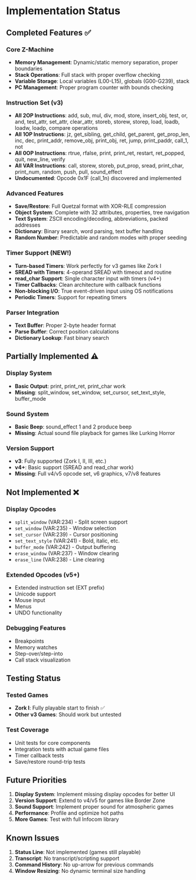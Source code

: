 # Implementation Status

## Completed Features ✅

### Core Z-Machine
- **Memory Management**: Dynamic/static memory separation, proper boundaries
- **Stack Operations**: Full stack with proper overflow checking
- **Variable Storage**: Local variables (L00-L15), globals (G00-G239), stack
- **PC Management**: Proper program counter with bounds checking

### Instruction Set (v3)
- **All 2OP Instructions**: add, sub, mul, div, mod, store, insert_obj, test, or, and, test_attr, set_attr, clear_attr, storeb, storew, storep, load, loadb, loadw, loadp, compare operations
- **All 1OP Instructions**: jz, get_sibling, get_child, get_parent, get_prop_len, inc, dec, print_addr, remove_obj, print_obj, ret, jump, print_paddr, call_1, not
- **All 0OP Instructions**: rtrue, rfalse, print, print_ret, restart, ret_popped, quit, new_line, verify
- **All VAR Instructions**: call, storew, storeb, put_prop, sread, print_char, print_num, random, push, pull, sound_effect
- **Undocumented**: Opcode 0x1F (call_1n) discovered and implemented

### Advanced Features
- **Save/Restore**: Full Quetzal format with XOR-RLE compression
- **Object System**: Complete with 32 attributes, properties, tree navigation
- **Text System**: ZSCII encoding/decoding, abbreviations, packed addresses
- **Dictionary**: Binary search, word parsing, text buffer handling
- **Random Number**: Predictable and random modes with proper seeding

### Timer Support (NEW!)
- **Turn-based Timers**: Work perfectly for v3 games like Zork I
- **SREAD with Timers**: 4-operand SREAD with timeout and routine
- **read_char Support**: Single character input with timers (v4+)
- **Timer Callbacks**: Clean architecture with callback functions
- **Non-blocking I/O**: True event-driven input using OS notifications
- **Periodic Timers**: Support for repeating timers

### Parser Integration
- **Text Buffer**: Proper 2-byte header format
- **Parse Buffer**: Correct position calculations
- **Dictionary Lookup**: Fast binary search

## Partially Implemented ⚠️

### Display System
- **Basic Output**: print, print_ret, print_char work
- **Missing**: split_window, set_window, set_cursor, set_text_style, buffer_mode

### Sound System
- **Basic Beep**: sound_effect 1 and 2 produce beep
- **Missing**: Actual sound file playback for games like Lurking Horror

### Version Support
- **v3**: Fully supported (Zork I, II, III, etc.)
- **v4+**: Basic support (SREAD and read_char work)
- **Missing**: Full v4/v5 opcode set, v6 graphics, v7/v8 features

## Not Implemented ❌

### Display Opcodes
- `split_window` (VAR:234) - Split screen support
- `set_window` (VAR:235) - Window selection
- `set_cursor` (VAR:239) - Cursor positioning
- `set_text_style` (VAR:241) - Bold, italic, etc.
- `buffer_mode` (VAR:242) - Output buffering
- `erase_window` (VAR:237) - Window clearing
- `erase_line` (VAR:238) - Line clearing

### Extended Opcodes (v5+)
- Extended instruction set (EXT prefix)
- Unicode support
- Mouse input
- Menus
- UNDO functionality

### Debugging Features
- Breakpoints
- Memory watches
- Step-over/step-into
- Call stack visualization

## Testing Status

### Tested Games
- **Zork I**: Fully playable start to finish ✅
- **Other v3 Games**: Should work but untested

### Test Coverage
- Unit tests for core components
- Integration tests with actual game files
- Timer callback tests
- Save/restore round-trip tests

## Future Priorities

1. **Display System**: Implement missing display opcodes for better UI
2. **Version Support**: Extend to v4/v5 for games like Border Zone
3. **Sound Support**: Implement proper sound for atmospheric games
4. **Performance**: Profile and optimize hot paths
5. **More Games**: Test with full Infocom library

## Known Issues

1. **Status Line**: Not implemented (games still playable)
2. **Transcript**: No transcript/scripting support
3. **Command History**: No up-arrow for previous commands
4. **Window Resizing**: No dynamic terminal size handling